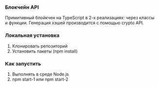 ### Блокчейн API

Примитивный блойкчен на TypeScript в 2-х реализациях: через классы и функции. Генерация хэшей производится с помощью crypto API.

### Локальная установка

1. Клонировать репозиторий
2. Установить пакеты (npm install)

### Как запустить

1. Выполнять в среде Node.js
2. npm start-1 или npm start-2
